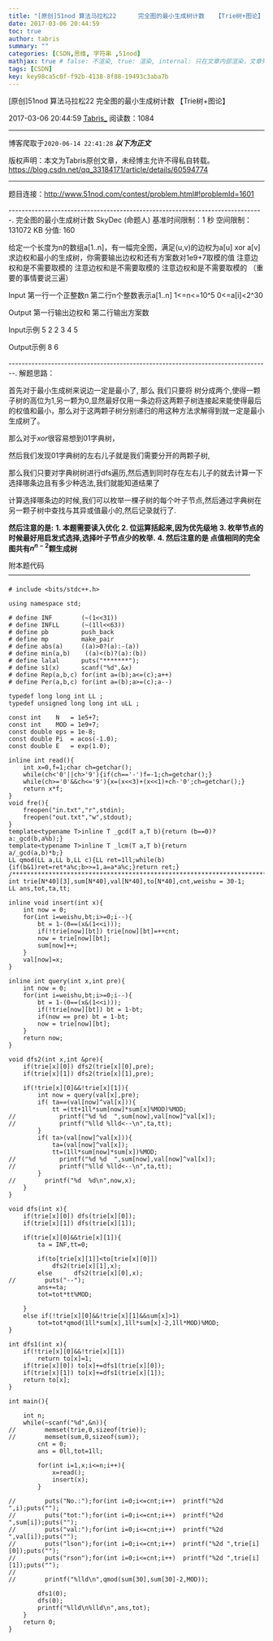 ```yaml
---
title: "[原创]51nod 算法马拉松22      完全图的最小生成树计数   【Trie树+图论】"
date: 2017-03-06 20:44:59
toc: true
author: tabris
summary: ""
categories: [CSDN,思维, 字符串 ,51nod]
mathjax: true # false: 不渲染, true: 渲染, internal: 只在文章内部渲染，文章列表中不渲染
tags: [CSDN]
key: key98ca5c0f-f92b-4138-8f88-19493c3aba7b
---
```


[原创]51nod 算法马拉松22      完全图的最小生成树计数   【Trie树+图论】

2017-03-06 20:44:59  [Tabris_](https://me.csdn.net/qq_33184171) 阅读数：1084

---

博客爬取于`2020-06-14 22:41:28`
***以下为正文***

版权声明：本文为Tabris原创文章，未经博主允许不得私自转载。
https://blog.csdn.net/qq_33184171/article/details/60594774

<!-- more -->

---

题目连接：http://www.51nod.com/contest/problem.html#!problemId=1601

------------------------------------------------------------------------------.
完全图的最小生成树计数
 SkyDec (命题人)
基准时间限制：1 秒 空间限制：131072 KB 分值: 160

给定一个长度为n的数组a[1..n]，有一幅完全图，满足(u,v)的边权为a[u] xor a[v]
求边权和最小的生成树，你需要输出边权和还有方案数对1e9+7取模的值
注意边权和是不需要取模的
注意边权和是不需要取模的
注意边权和是不需要取模的
（重要的事情要说三遍）

Input
第一行一个正整数n
第二行n个整数表示a[1..n]
1<=n<=10^5
0<=a[i]<2^30

Output
第一行输出边权和
第二行输出方案数

Input示例
5
2 2 3 4 5

Output示例
8
6


--------------------------------------------------------------------------------.
解题思路：

首先对于最小生成树来说边一定是最小了,
那么 我们只要将 树分成两个,使得一颗子树的高位为$1$,另一颗为$0$,显然最好仅用一条边将这两颗子树连接起来能使得最后的权值和最小，那么对于这两颗子树分别递归的用这种方法求解得到就一定是最小生成树了。

那么对于$xor$很容易想到$01$字典树，

然后我们发现$01$字典树的左右儿子就是我们需要分开的两颗子树,

那么我们只要对字典树树进行dfs遍历,然后遇到同时存在左右儿子的就去计算一下选择哪条边且有多少种选法,我们就能知道结果了

计算选择哪条边的时候,我们可以枚举一棵子树的每个叶子节点,然后通过字典树在另一颗子树中查找与其异或值最小的,然后记录就行了.

**然后注意的是:**
**1. 本题需要读入优化**
**2. 位运算括起来,因为优先级地**
**3. 枚举节点的时候最好用启发式选择,选择叶子节点少的枚举.**
**4. 然后注意的是 点值相同的完全图共有$n^{n-2}$颗生成树** 



附本题代码
——————————————————————————————————
```
# include <bits/stdc++.h>

using namespace std;

# define INF        (~(1<<31))
# define INFLL      (~(1ll<<63))
# define pb         push_back
# define mp         make_pair
# define abs(a)     ((a)>0?(a):-(a))
# define min(a,b)    ((a)<(b)?(a):(b))
# define lalal      puts("*******");
# define s1(x)      scanf("%d",&x)
# define Rep(a,b,c) for(int a=(b);a<=(c);a++)
# define Per(a,b,c) for(int a=(b);a>=(c);a--)

typedef long long int LL ;
typedef unsigned long long int uLL ;

const int    N   = 1e5+7;
const int    MOD = 1e9+7;
const double eps = 1e-8;
const double Pi  = acos(-1.0);
const double E   = exp(1.0);

inline int read(){
    int x=0,f=1;char ch=getchar();
    while(ch<'0'||ch>'9'){if(ch=='-')f=-1;ch=getchar();}
    while(ch>='0'&&ch<='9'){x=(x<<3)+(x<<1)+ch-'0';ch=getchar();}
    return x*f;
}
void fre(){
    freopen("in.txt","r",stdin);
    freopen("out.txt","w",stdout);
}
template<typename T>inline T _gcd(T a,T b){return (b==0)?a:_gcd(b,a%b);}
template<typename T>inline T _lcm(T a,T b){return        a/_gcd(a,b)*b;}
LL qmod(LL a,LL b,LL c){LL ret=1ll;while(b){if(b&1)ret=ret*a%c;b>>=1,a=a*a%c;}return ret;}
/***********************************************************************/
int trie[N*40][3],sum[N*40],val[N*40],to[N*40],cnt,weishu = 30-1;
LL ans,tot,ta,tt;

inline void insert(int x){
    int now = 0;
    for(int i=weishu,bt;i>=0;i--){
        bt = 1-(0==(x&(1<<i)));
        if(!trie[now][bt]) trie[now][bt]=++cnt;
        now = trie[now][bt];
        sum[now]++;
    }
    val[now]=x;
}

inline int query(int x,int pre){
    int now = 0;
    for(int i=weishu,bt;i>=0;i--){
        bt = 1-(0==(x&(1<<i)));
        if(!trie[now][bt]) bt = 1-bt;
        if(now == pre) bt = 1-bt;
        now = trie[now][bt];
    }
    return now;
}

void dfs2(int x,int &pre){
    if(trie[x][0]) dfs2(trie[x][0],pre);
    if(trie[x][1]) dfs2(trie[x][1],pre);

    if(!trie[x][0]&&!trie[x][1]){
        int now = query(val[x],pre);
        if( ta==(val[now]^val[x])){
            tt =(tt+1ll*sum[now]*sum[x]%MOD)%MOD;
//            printf("%d %d  ",sum[now],val[now]^val[x]);
//            printf("%lld %lld<--\n",ta,tt);
        }
        if( ta>(val[now]^val[x])){
            ta=(val[now]^val[x]);
            tt=(1ll*sum[now]*sum[x])%MOD;
//            printf("%d %d  ",sum[now],val[now]^val[x]);
//            printf("%lld %lld<--\n",ta,tt);
        }
//        printf("%d  %d\n",now,x);
    }
}

void dfs(int x){
    if(trie[x][0]) dfs(trie[x][0]);
    if(trie[x][1]) dfs(trie[x][1]);

    if(trie[x][0]&&trie[x][1]){
        ta = INF,tt=0;

        if(to[trie[x][1]]<to[trie[x][0]])
            dfs2(trie[x][1],x);
        else      dfs2(trie[x][0],x);
//        puts("--");
        ans+=ta;
        tot=tot*tt%MOD;

    }
    else if(!trie[x][0]&&!trie[x][1]&&sum[x]>1)
        tot=tot*qmod(1ll*sum[x],1ll*sum[x]-2,1ll*MOD)%MOD;
}

int dfs1(int x){
    if(!trie[x][0]&&!trie[x][1])
        return to[x]=1;
    if(trie[x][0]) to[x]+=dfs1(trie[x][0]);
    if(trie[x][1]) to[x]+=dfs1(trie[x][1]);
    return to[x];
}

int main(){

    int n;
    while(~scanf("%d",&n)){
//        memset(trie,0,sizeof(trie));
//        memset(sum,0,sizeof(sum));
        cnt = 0;
        ans = 0ll,tot=1ll;

        for(int i=1,x;i<=n;i++){
            x=read();
            insert(x);
        }

//        puts("No.:");for(int i=0;i<=cnt;i++)  printf("%2d ",i);puts("");
//        puts("tot:");for(int i=0;i<=cnt;i++)  printf("%2d ",sum[i]);puts("");
//        puts("val:");for(int i=0;i<=cnt;i++)  printf("%2d ",val[i]);puts("");
//        puts("lson");for(int i=0;i<=cnt;i++)  printf("%2d ",trie[i][0]);puts("");
//        puts("rson");for(int i=0;i<=cnt;i++)  printf("%2d ",trie[i][1]);puts("");
//
//        printf("%lld\n",qmod(sum[30],sum[30]-2,MOD));

        dfs1(0);
        dfs(0);
        printf("%lld\n%lld\n",ans,tot);
    }
    return 0;
}

```
